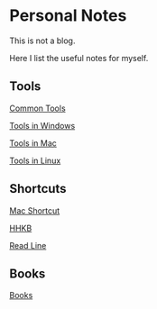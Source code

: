 Personal Notes
========
This is not a blog.

Here I list the useful notes for myself.



## Tools
[Common Tools](https://github.com/lucky521/LuckyToolNotes/blob/master/Common-tools.md)


[Tools in Windows](https://github.com/lucky521/LuckyToolNotes/blob/master/tools-in-windows.md)

[Tools in Mac](https://github.com/lucky521/LuckyToolNotes/blob/master/tools-in-mac.md)

[Tools in Linux](https://github.com/lucky521/LuckyToolNotes/blob/master/tools-in-linux.md)



## Shortcuts

[Mac Shortcut](https://github.com/lucky521/LuckyToolNotes/blob/master/shortcut/mac-shortcut.md)

[HHKB](https://github.com/lucky521/LuckyToolNotes/blob/master/shortcut/hhkb.md)

[Read Line](https://github.com/lucky521/LuckyToolNotes/blob/master/shortcut/readline.md)



## Books

[Books](https://github.com/lucky521/LuckyToolNotes/blob/master/Recommended-Books.md)

